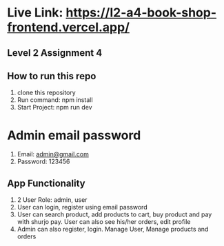 # Live Link: https://l2-a4-book-shop-frontend.vercel.app/

## Level 2 Assignment 4

## How to run this repo

1. clone this repository
2. Run command: npm install
3. Start Project: npm run dev

# Admin email password

1. Email: admin@gmail.com
2. Password: 123456

## App Functionality

1. 2 User Role: admin, user
2. User can login, register using email password
3. User can search product, add products to cart, buy product and pay with shurjo pay. User can also see his/her orders, edit profile
4. Admin can also register, login. Manage User, Manage products and orders
